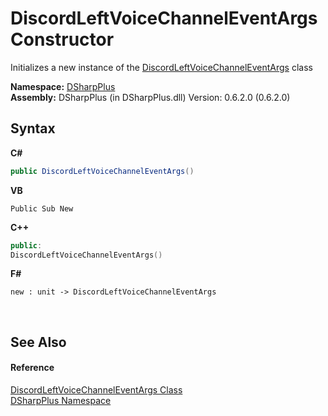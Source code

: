 # DiscordLeftVoiceChannelEventArgs Constructor 
 

Initializes a new instance of the <a href="a62d48f6-eaed-b9b0-7577-5b7b22a03c9f">DiscordLeftVoiceChannelEventArgs</a> class

**Namespace:**&nbsp;<a href="503971eb-de5e-a570-9922-de9500a9b1cc">DSharpPlus</a><br />**Assembly:**&nbsp;DSharpPlus (in DSharpPlus.dll) Version: 0.6.2.0 (0.6.2.0)

## Syntax

**C#**<br />
``` C#
public DiscordLeftVoiceChannelEventArgs()
```

**VB**<br />
``` VB
Public Sub New
```

**C++**<br />
``` C++
public:
DiscordLeftVoiceChannelEventArgs()
```

**F#**<br />
``` F#
new : unit -> DiscordLeftVoiceChannelEventArgs
```

<br />

## See Also


#### Reference
<a href="a62d48f6-eaed-b9b0-7577-5b7b22a03c9f">DiscordLeftVoiceChannelEventArgs Class</a><br /><a href="503971eb-de5e-a570-9922-de9500a9b1cc">DSharpPlus Namespace</a><br />